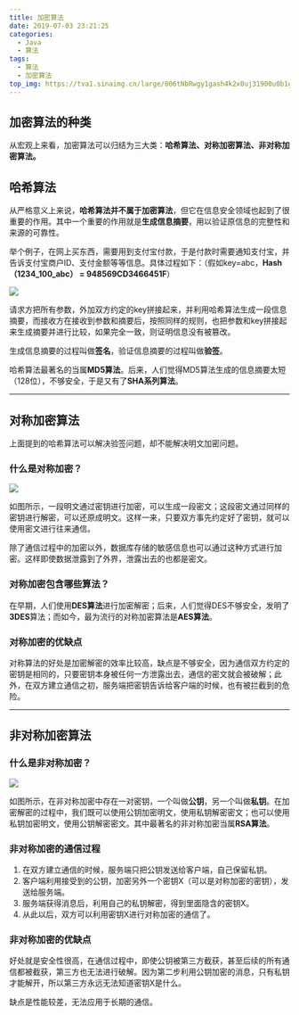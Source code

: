 ```yaml
---
title: 加密算法
date: 2019-07-03 23:21:25
categories: 
  - Java
  - 算法
tags:
  - 算法
  - 加密算法
top_img: https://tva1.sinaimg.cn/large/006tNbRwgy1gash4k2x0uj31900u0b1g.jpg
---
```


## 加密算法的种类

从宏观上来看，加密算法可以归结为三大类：**哈希算法、对称加密算法、非对称加密算法。**

## 哈希算法

从严格意义上来说，**哈希算法并不属于加密算法**，但它在信息安全领域也起到了很重要的作用。其中一个重要的作用就是**生成信息摘要**，用以验证原信息的完整性和来源的可靠性。

举个例子，在网上买东西，需要用到支付宝付款，于是付款时需要通知支付宝，并告诉支付宝商户ID、支付金额等等信息。具体过程如下：（假如key=abc，**Hash（1234_100_abc） = 948569CD3466451F**）

<!-- More -->

![](https://tva1.sinaimg.cn/large/006tNbRwgy1gazjr47fjuj30fp08d0t4.jpg)

请求方把所有参数，外加双方约定的key拼接起来，并利用哈希算法生成一段信息摘要，而接收方在接收到参数和摘要后，按照同样的规则，也把参数和key拼接起来生成摘要并进行比较，如果完全一致，则证明信息没有被篡改。

生成信息摘要的过程叫做**签名**，验证信息摘要的过程叫做**验签**。

哈希算法最著名的当属**MD5算法**。后来，人们觉得MD5算法生成的信息摘要太短（128位），不够安全，于是又有了**SHA系列算法**。

------

## 对称加密算法

上面提到的哈希算法可以解决验签问题，却不能解决明文加密问题。

### 什么是对称加密？

![](https://tva1.sinaimg.cn/large/006tNbRwgy1gazjwvskkzj30gw05c3z0.jpg)

如图所示，一段明文通过密钥进行加密，可以生成一段密文；这段密文通过同样的密钥进行解密，可以还原成明文。这样一来，只要双方事先约定好了密钥，就可以使用密文进行往来通信。

除了通信过程中的加密以外，数据库存储的敏感信息也可以通过这种方式进行加密。这样即使数据泄露到了外界，泄露出去的也都是密文。

### 对称加密包含哪些算法？

在早期，人们使用**DES算法**进行加密解密；后来，人们觉得DES不够安全，发明了**3DES**算法；而如今，最为流行的对称加密算法是**AES算法**。

### 对称加密的优缺点

对称算法的好处是加密解密的效率比较高，缺点是不够安全，因为通信双方约定的密钥是相同的，只要密钥本身被任何一方泄露出去，通信的密文就会被破解；此外，在双方建立通信之初，服务端把密钥告诉给客户端的时候，也有被拦截到的危险。

------

## 非对称加密算法

### 什么是非对称加密？

![](https://tva1.sinaimg.cn/large/006tNbRwgy1gazk870sktj30ed09kmyf.jpg)

如图所示，在非对称加密中存在一对密钥，一个叫做**公钥**，另一个叫做**私钥**。在加密解密的过程中，我们既可以使用公钥加密明文，使用私钥解密密文；也可以使用私钥加密明文，使用公钥解密密文。其中最著名的非对称加密当属**RSA算法**。

### 非对称加密的通信过程

1. 在双方建立通信的时候，服务端只把公钥发送给客户端，自己保留私钥。
2. 客户端利用接受到的公钥，加密另外一个密钥X（可以是对称加密的密钥），发送给服务端。
3. 服务端获得消息后，利用自己的私钥解密，得到里面隐含的密钥X。
4. 从此以后，双方可以利用密钥X进行对称加密的通信了。

### 非对称加密的优缺点

好处就是安全性很高，在通信过程中，即使公钥被第三方截获，甚至后续的所有通信都被截获，第三方也无法进行破解。因为第二步利用公钥加密的消息，只有私钥才能解开，所以第三方永远无法知道密钥X是什么。

缺点是性能较差，无法应用于长期的通信。
